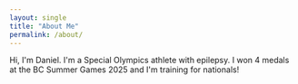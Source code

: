 ```yaml
---
layout: single
title: "About Me"
permalink: /about/
---
```


Hi, I'm Daniel. I'm a Special Olympics athlete with epilepsy. I won 4 medals at the BC Summer Games 2025 and I'm training for nationals!
